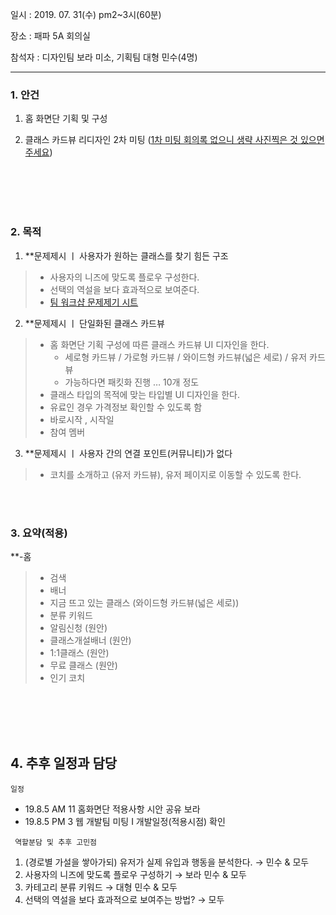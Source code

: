 일시 : 2019. 07. 31(수) pm2~3시(60분)

장소 : 패파 5A 회의실 

참석자 : 디자인팀 보라 미소, 기획팀 대형 민수(4명)

------------



### 1. 안건

1. 홈 화면단 기획 및 구성

2. 클래스 카드뷰 리디자인 2차 미팅 ([1차 미팅 회의록 없으니 생략 사진찍은 것 있으면 주세요](링크))

</br>
</br>
</br>
</br>


### 2. 목적

1. **문제제시 ㅣ 사용자가 원하는 클래스를 찾기 힘든 구조

 > - 사용자의 니즈에 맞도록 플로우 구성한다. 
> - 선택의 역설을 보다 효과적으로 보여준다.
 > - [팀 워크샵 문제제기 시트](https://docs.google.com/spreadsheets/d/1kKkyc2ie3EBTQiHSTYM3t60ObK7l4U9ZO_eTGWqCKSQ/edit?usp=sharing)




2. **문제제시 ㅣ 단일화된 클래스 카드뷰 

 > - 홈 화면단 기획 구성에 따른 클래스 카드뷰 UI 디자인을 한다.
 >   - 세로형 카드뷰 / 가로형 카드뷰 / 와이드형 카드뷰(넓은 세로) / 유저 카드뷰
 >   - 가능하다면 패킷화 진행 … 10개 정도
 >-  클래스 타입의 목적에 맞는 타입별 UI 디자인을 한다. 
 >   - 유료인 경우 가격정보 확인할 수 있도록 함
 >   - 바로시작 , 시작일 
 >   - 참여 멤버 
 

3.  **문제제시 ㅣ 사용자 간의 연결 포인트(커뮤니티)가 없다 

> - 코치를 소개하고 (유저 카드뷰), 유저 페이지로 이동할 수 있도록 한다. 




</br>
</br>





### 3. 요약(적용)

**-홈
> - 검색
> - 배너
> - 지금 뜨고 있는 클래스 (와이드형 카드뷰(넓은 세로)) 
> - 분류 키워드 
> - 알림신청 (원안)
> - 클래스개설배너  (원안)
> - 1:1클래스 (원안)
> - 무료 클래스  (원안)
> - 인기 코치  

</br>
</br>
</br>
</br>



## 4. 추후 일정과 담당 

``일정``

- 19.8.5 AM 11 홈화면단 적용사항 시안 공유 보라 
- 19.8.5 PM 3  웹 개발팀 미팅  I  개발일정(적용시점) 확인




`` 역할분담 및 추후 고민점``

1. (경로별 가설을 쌓아가되) 유저가 실제 유입과 행동을 분석한다. → 민수 & 모두
2. 사용자의 니즈에 맞도록 플로우 구성하기  → 보라 민수 & 모두
3. 카테고리 분류 키워드 → 대형 민수 & 모두
4. 선택의 역설을 보다 효과적으로 보여주는 방법?  → 모두





